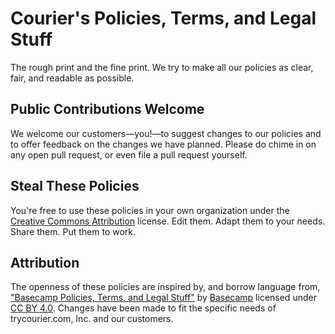 # Courier's Policies, Terms, and Legal Stuff

The rough print and the fine print. We try to make all our policies as clear, fair, and readable as possible.


## Public Contributions Welcome

We welcome our customers—you!—to suggest changes to our policies and to offer feedback on the changes we have planned. Please do chime in on any open pull request, or even file a pull request yourself.


## Steal These Policies

You're free to use these policies in your own organization under the [Creative Commons Attribution](https://creativecommons.org/licenses/by/4.0/) license. Edit them. Adapt them to your needs. Share them. Put them to work.


## Attribution

The openness of these policies are inspired by, and borrow language from, ["Basecamp Policies, Terms, and Legal Stuff"](https://github.com/basecamp/policies) by [Basecamp](https://basecamp.com) licensed under [CC BY 4.0](https://creativecommons.org/licenses/by/4.0/). Changes have been made to fit the specific needs of trycourier.com, Inc. and our customers.
